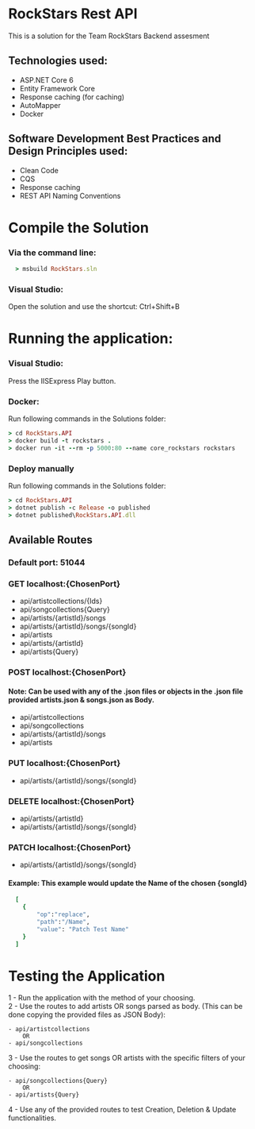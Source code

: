 # RockStars Rest API
This is a solution for the Team RockStars Backend assesment

## Technologies used:

* ASP.NET Core 6
* Entity Framework Core
* Response caching (for caching)
* AutoMapper
* Docker

## Software Development Best Practices and Design Principles used:

* Clean Code
* CQS
* Response caching
* REST API Naming Conventions

# Compile the Solution
### Via the command line:

```ruby
  > msbuild RockStars.sln
  ```
### Visual Studio:

Open the solution and use the shortcut:
Ctrl+Shift+B

# Running the application:
  ### Visual Studio:
  Press the IISExpress Play button.
  
  ### Docker:
  Run following commands in the Solutions folder:
  ```ruby
  > cd RockStars.API
  > docker build -t rockstars .
  > docker run -it --rm -p 5000:80 --name core_rockstars rockstars
  ```
  
  ### Deploy manually
  Run following commands in the Solutions folder:
  ```ruby
  > cd RockStars.API
  > dotnet publish -c Release -o published
  > dotnet published\RockStars.API.dll
  ```
  
## Available Routes

### Default port: 51044<br />

### GET localhost:{ChosenPort}

- api/artistcollections/{Ids}<br />
- api/songcollections{Query}<br />
- api/artists/{artistId}/songs<br />
- api/artists/{artistId}/songs/{songId}<br />
- api/artists<br />
- api/artists/{artistId}<br />
- api/artists{Query}<br />
					  
### POST localhost:{ChosenPort}<br />

#### Note: Can be used with any of the .json files or objects in the .json file provided artists.json & songs.json as Body.

- api/artistcollections<br />
- api/songcollections<br />
- api/artists/{artistId}/songs<br />
- api/artists<br />

### PUT localhost:{ChosenPort} 

- api/artists/{artistId}/songs/{songId}<br />

### DELETE localhost:{ChosenPort} 

- api/artists/{artistId}<br />
- api/artists/{artistId}/songs/{songId}<br />

### PATCH localhost:{ChosenPort} 

- api/artists/{artistId}/songs/{songId}<br />

#### Example: This example would update the Name of the chosen {songId}
```ruby
  [
    {
        "op":"replace",
        "path":"/Name",
        "value": "Patch Test Name"
    }
  ]
  ```

# Testing the Application

1 - Run the application with the method of your choosing.<br />
2 - Use the routes to add artists OR songs parsed as body. (This can be done copying the provided files as JSON Body):

	- api/artistcollections
		OR
	- api/songcollections

	
3 - Use the routes to get songs OR artists with the specific filters of your choosing: 

	- api/songcollections{Query}
		OR
	- api/artists{Query}

	
4 - Use any of the provided routes to test Creation, Deletion & Update functionalities.	
